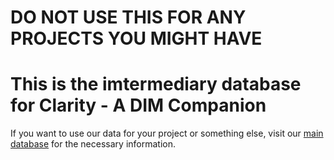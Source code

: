 # DO NOT USE THIS FOR ANY PROJECTS YOU MIGHT HAVE
# This is the imtermediary database for Clarity - A DIM Companion

If you want to use our data for your project or something else, visit our [main database](https://github.com/Ice-mourne/database-clarity) for the necessary information.
